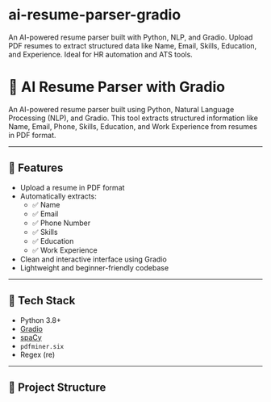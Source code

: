 # ai-resume-parser-gradio
An AI-powered resume parser built with Python, NLP, and Gradio. Upload PDF resumes to extract structured data like Name, Email, Skills, Education, and Experience. Ideal for HR automation and ATS tools.
# 🧠 AI Resume Parser with Gradio

An AI-powered resume parser built using Python, Natural Language Processing (NLP), and Gradio. This tool extracts structured information like Name, Email, Phone, Skills, Education, and Work Experience from resumes in PDF format.

---

## 📌 Features

- Upload a resume in PDF format
- Automatically extracts:
  - ✅ Name
  - ✅ Email
  - ✅ Phone Number
  - ✅ Skills
  - ✅ Education
  - ✅ Work Experience
- Clean and interactive interface using Gradio
- Lightweight and beginner-friendly codebase

---

## 🧰 Tech Stack

- Python 3.8+
- [Gradio](https://gradio.app/)
- [spaCy](https://spacy.io/)
- `pdfminer.six`
- Regex (re)

---

## 📁 Project Structure

